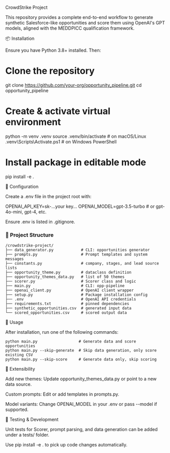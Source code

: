 CrowdStrike Project

This repository provides a complete end-to-end workflow to generate synthetic Salesforce-like opportunities and score them using OpenAI's GPT models, aligned with the MEDDPICC qualification framework.

📦 Installation

Ensure you have Python 3.8+ installed. Then:

# Clone the repository
git clone https://github.com/your-org/opportunity_pipeline.git
cd opportunity_pipeline

# Create & activate virtual environment
python -m venv .venv
source .venv/bin/activate   # on macOS/Linux
.venv\Scripts\Activate.ps1 # on Windows PowerShell

# Install package in editable mode
pip install -e .

🔧 Configuration

Create a .env file in the project root with:

OPENAI_API_KEY=sk-...your key...
OPENAI_MODEL=gpt-3.5-turbo  # or gpt-4o-mini, gpt-4, etc.

Ensure .env is listed in .gitignore.

### 📁 Project Structure
```text
/crowdstrike-project/
├── data_generator.py            # CLI: opportunities generator
├── prompts.py                   # Prompt templates and system messages
├── constants.py                 # company, stages, and lead source lists
├── opportunity_theme.py         # dataclass definition
├── opportunity_themes_data.py   # list of 50 themes
├── scorer.py                    # Scorer class and logic
├── main.py                      # CLI: opp-pipeline
├── openai_client.py             # OpenAI client wrapper
├── setup.py                     # Package installation config
├── .env                         # OpenAI API credentials
├── requirements.txt             # pinned dependencies
├── synthetic_opportunities.csv  # generated input data
└── scored_opportunities.csv     # scored output data
```
🚀 Usage

After installation, run one of the following commands:
```text
python main.py                  # Generate data and score opportunities
python main.py --skip-generate  # Skip data generation, only score existing CSV
python main.py --skip-score     # Generate data only, skip scoring
```
🧩 Extensibility

Add new themes: Update opportunity_themes_data.py or point to a new data source.

Custom prompts: Edit or add templates in prompts.py.

Model variants: Change OPENAI_MODEL in your .env or pass --model if supported.

🧪 Testing & Development

Unit tests for Scorer, prompt parsing, and data generation can be added under a tests/ folder.

Use pip install -e . to pick up code changes automatically.